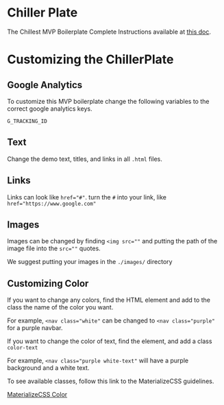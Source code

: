 # Chiller Plate
The Chillest MVP Boilerplate
Complete Instructions available at [this doc](https://docs.google.com/document/d/1YktEmpYuWMJME_lO-wYbT5VNGavKJ8tKa7h8WyJpk_M/edit?usp=sharing).

# Customizing the ChillerPlate

## Google Analytics
To customize this MVP boilerplate change the following variables to the correct 
google analytics keys.

`G_TRACKING_ID`

## Text
Change the demo text, titles, and links in all `.html` files.

## Links
Links can look like `href="#"`. turn the `#` into your link, like `href="https://www.google.com"`
## Images
Images can be changed by finding `<img src=""` and putting 
the path of the image file into the `src=""` quotes.

We suggest putting your images in the `./images/` directory
## Customizing Color
If you want to change any colors, find the HTML element and add to the 
class the name of the color you want.

For example, `<nav class="white"` can be changed to `<nav class="purple"` for a purple navbar.

If you want to change the color of text, find the element, and add a class `color-text`

For example, `<nav class="purple white-text"` will have a purple background and a white text.

To see available classes, follow this link to the MaterializeCSS guidelines.

[MaterializeCSS Color](https://materializecss.com/color.html)

